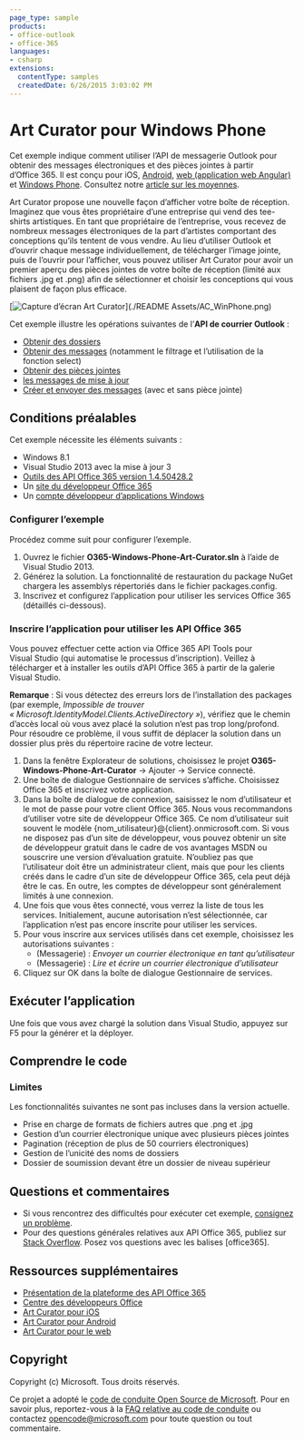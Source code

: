 ```yaml
---
page_type: sample
products:
- office-outlook
- office-365
languages:
- csharp
extensions:
  contentType: samples
  createdDate: 6/26/2015 3:03:02 PM
---
```

# Art Curator pour Windows Phone

Cet exemple indique comment utiliser l’API de messagerie Outlook pour obtenir des messages électroniques et des pièces jointes à partir d’Office 365. Il est conçu pour iOS, [Android](https://github.com/OfficeDev/O365-iOS-ArtCurator), [web (application web Angular)](https://github.com/OfficeDev/O365-Android-ArtCurator) et [Windows Phone](https://github.com/OfficeDev/O365-Angular-ArtCurator). Consultez notre [article sur les moyennes](https://medium.com/office-app-development).

Art Curator propose une nouvelle façon d’afficher votre boîte de réception. Imaginez que vous êtes propriétaire d’une entreprise qui vend des tee-shirts artistiques. En tant que propriétaire de l’entreprise, vous recevez de nombreux messages électroniques de la part d’artistes comportant des conceptions qu’ils tentent de vous vendre. Au lieu d’utiliser Outlook et d’ouvrir chaque message individuellement, de télécharger l’image jointe, puis de l’ouvrir pour l’afficher, vous pouvez utiliser Art Curator pour avoir un premier aperçu des pièces jointes de votre boîte de réception (limité aux fichiers .jpg et .png) afin de sélectionner et choisir les conceptions qui vous plaisent de façon plus efficace.

[![Capture d’écran Art Curator\](./README Assets/AC\_WinPhone.png)](https://youtu.be/4LOvkweDfhY "Cliquez pour voir l’exemple en action.")

Cet exemple illustre les opérations suivantes de l’**API de courrier Outlook** :
* [Obtenir des dossiers](https://msdn.microsoft.com/office/office365/APi/mail-rest-operations#GetFolders)
* [Obtenir des messages](https://msdn.microsoft.com/office/office365/APi/mail-rest-operations#Getmessages) (notamment le filtrage et l’utilisation de la fonction select)
* [Obtenir des pièces jointes](https://msdn.microsoft.com/office/office365/APi/mail-rest-operations#GetAttachments)
* [les messages de mise à jour](https://msdn.microsoft.com/office/office365/APi/mail-rest-operations#Updatemessages)
* [Créer et envoyer des messages](https://msdn.microsoft.com/office/office365/APi/mail-rest-operations#Sendmessages) (avec et sans pièce jointe) 

<a name="prerequisites"></a>
## Conditions préalables

Cet exemple nécessite les éléments suivants :  

  - Windows 8.1
  - Visual Studio 2013 avec la mise à jour 3
  - [Outils des API Office 365 version 1.4.50428.2](http://aka.ms/k0534n)
  - Un [site du développeur Office 365](http://aka.ms/ro9c62)
  - Un [compte développeur d’applications Windows](https://appdev.microsoft.com/StorePortals/en-us/Account/signup/start)

### Configurer l’exemple

Procédez comme suit pour configurer l’exemple.

   1. Ouvrez le fichier **O365-Windows-Phone-Art-Curator.sln** à l’aide de Visual Studio 2013.
   2. Générez la solution. La fonctionnalité de restauration du package NuGet chargera les assemblys répertoriés dans le fichier packages.config.
   3. Inscrivez et configurez l’application pour utiliser les services Office 365 (détaillés ci-dessous).

### Inscrire l’application pour utiliser les API Office 365

Vous pouvez effectuer cette action via Office 365 API Tools pour Visual Studio (qui automatise le processus d’inscription). Veillez à télécharger et à installer les outils d’API Office 365 à partir de la galerie Visual Studio.

**Remarque** : Si vous détectez des erreurs lors de l’installation des packages (par exemple, *Impossible de trouver « Microsoft.IdentityModel.Clients.ActiveDirectory »*), vérifiez que le chemin d’accès local où vous avez placé la solution n’est pas trop long/profond. Pour résoudre ce problème, il vous suffit de déplacer la solution dans un dossier plus près du répertoire racine de votre lecteur.

   1. Dans la fenêtre Explorateur de solutions, choisissez le projet **O365-Windows-Phone-Art-Curator** -> Ajouter -> Service connecté.
   2. Une boîte de dialogue Gestionnaire de services s’affiche. Choisissez Office 365 et inscrivez votre application.
   3. Dans la boîte de dialogue de connexion, saisissez le nom d’utilisateur et le mot de passe pour votre client Office 365. Nous vous recommandons d’utiliser votre site de développeur Office 365. Ce nom d’utilisateur suit souvent le modèle {nom\_utilisateur}@{client}.onmicrosoft.com. Si vous ne disposez pas d’un site de développeur, vous pouvez obtenir un site de développeur gratuit dans le cadre de vos avantages MSDN ou souscrire une version d’évaluation gratuite. N’oubliez pas que l’utilisateur doit être un administrateur client, mais que pour les clients créés dans le cadre d’un site de développeur Office 365, cela peut déjà être le cas. En outre, les comptes de développeur sont généralement limités à une connexion.
   4. Une fois que vous êtes connecté, vous verrez la liste de tous les services. Initialement, aucune autorisation n’est sélectionnée, car l’application n’est pas encore inscrite pour utiliser les services. 
   5. Pour vous inscrire aux services utilisés dans cet exemple, choisissez les autorisations suivantes :  
      * (Messagerie) : *Envoyer un courrier électronique en tant qu’utilisateur*
      * (Messagerie) : *Lire et écrire un courrier électronique d’utilisateur*
   6. Cliquez sur OK dans la boîte de dialogue Gestionnaire de services.

<a name="build"></a>
## Exécuter l’application

Une fois que vous avez chargé la solution dans Visual Studio, appuyez sur F5 pour la générer et la déployer.

<a name="understand"></a>
## Comprendre le code
   
### Limites

Les fonctionnalités suivantes ne sont pas incluses dans la version actuelle.

* Prise en charge de formats de fichiers autres que .png et .jpg
* Gestion d’un courrier électronique unique avec plusieurs pièces jointes
* Pagination (réception de plus de 50 courriers électroniques)
* Gestion de l’unicité des noms de dossiers
* Dossier de soumission devant être un dossier de niveau supérieur  

<a name="questions-and-comments"></a>
## Questions et commentaires

- Si vous rencontrez des difficultés pour exécuter cet exemple, [consignez un problème](https://github.com/OfficeDev/O365-WinPhone-ArtCurator/issues).
- Pour des questions générales relatives aux API Office 365, publiez sur [Stack Overflow](http://stackoverflow.com/). Posez vos questions avec les balises \[office365].
  
<a name="additional-resources"></a>
## Ressources supplémentaires

* [Présentation de la plateforme des API Office 365](http://msdn.microsoft.com/office/office365/howto/platform-development-overview)
* [Centre des développeurs Office](http://dev.office.com/)
* [Art Curator pour iOS](https://github.com/OfficeDev/O365-iOS-ArtCurator)
* [Art Curator pour Android](https://github.com/OfficeDev/O365-Android-ArtCurator)
* [Art Curator pour le web](https://github.com/OfficeDev/O365-Angular-ArtCurator)

## Copyright

Copyright (c) Microsoft. Tous droits réservés.
 


Ce projet a adopté le [code de conduite Open Source de Microsoft](https://opensource.microsoft.com/codeofconduct/). Pour en savoir plus, reportez-vous à la [FAQ relative au code de conduite](https://opensource.microsoft.com/codeofconduct/faq/) ou contactez [opencode@microsoft.com](mailto:opencode@microsoft.com) pour toute question ou tout commentaire.
